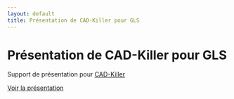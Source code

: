 ```yaml
---
layout: default
title: Présentation de CAD-Killer pour GLS
---
```


# Présentation de CAD-Killer pour GLS #

Support de présentation pour [CAD-Killer](http://julien-noblet.github.io/cad-killer)

[Voir la présentation](preso.html)
